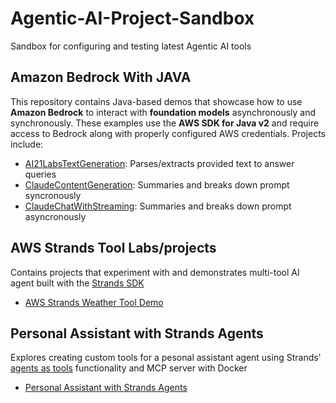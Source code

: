 # Agentic-AI-Project-Sandbox
Sandbox for configuring and testing latest Agentic AI tools

## Amazon Bedrock With JAVA
This repository contains Java-based demos that showcase how to use **Amazon Bedrock** to interact with **foundation models** asynchronously and synchronously. These examples use the **AWS SDK for Java v2** and require access to Bedrock along with properly configured AWS credentials. Projects include:
 - [AI21LabsTextGeneration](https://github.com/TariqRepos/Agentic-AI-Project-Sandbox/tree/main/amazon_bedrock_with_java#ai21labstextgeneration): Parses/extracts provided text to answer queries 
 - [ClaudeContentGeneration](https://github.com/TariqRepos/Agentic-AI-Project-Sandbox/tree/main/amazon_bedrock_with_java#claudecontentgeneration): Summaries and breaks down prompt syncronously 
 - [ClaudeChatWithStreaming](https://github.com/TariqRepos/Agentic-AI-Project-Sandbox/tree/main/amazon_bedrock_with_java#claudechatwithstreaming): Summaries and breaks down prompt asyncronously

## AWS Strands Tool Labs/projects
Contains projects that experiment with and demonstrates multi-tool AI agent built with the [Strands SDK](https://github.com/strands-ai/strands)
- [AWS Strands Weather Tool Demo](https://github.com/TariqRepos/Agentic-AI-Project-Sandbox/tree/main/aws_strands_vs_agents_demo#aws-strands-weather-tool-demo)

## Personal Assistant with Strands Agents
Explores creating custom tools for a pesonal assistant agent using  Strands' [agents as tools](https://strandsagents.com/latest/user-guide/concepts/multi-agent/agents-as-tools/) functionality and MCP server with Docker
- [Personal Assistant with Strands Agents](https://github.com/TariqRepos/Agentic-AI-Project-Sandbox/tree/main/strands_agents_and_mcp/personal_assistant#personal-assistant-with-strands-agents)
